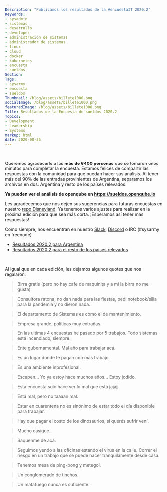 ```yaml
---
Description: "Publicamos los resultados de la #encuestaIT 2020.2"
Keywords:
- sysadmin 
- sistemas
- desarrollo
- developer
- administración de sistemas
- administrador de sistemas
- linux
- cloud
- docker
- kubernetes
- encuesta
- sueldos
Section: 
Tags:
- sysarmy
- encuesta
- sueldos
Thumbnail: /blog/assets/billete1000.png
socialImage: /blog/assets/billete1000.png
featuredImage: /blog/assets/billete1000.png
Title: Resultados de la Encuesta de sueldos 2020.2
Topics:
- Development
- Leadership
- Systems
markup: html
date: 2020-08-25
---
```

<p>&nbsp;</p>

<p>Queremos agradecerle a las <strong>más de 6400 personas</strong> que se tomaron unos minutos para completar la encuesta. Estamos felices de compartir las respuestas con la comunidad para que puedan hacer sus análisis. Al tener más del 90% de las entradas provinientes de Argentina, separamos los archivos en dos: Argentina y resto de los países relevados.</p>

<p><strong>Ya pueden ver el análisis de openqube en <a href="https://sueldos.openqube.io">https://sueldos.openqube.io</a></strong></p>

<p>Les agradecemos que nos dejen sus sugerencias para futuras encuestas en nuestro <a href="https://github.com/sysarmy/disneyland/issues">repo Disneyland</a>. Ya tenemos varios ajustes para realizar en la próxima edición para que sea más corta. ¡Esperamos así tener más respuestas!</p>

<p>Como siempre, nos encuentran en nuestro <a href="https://sysar.my/slack">Slack</a>, <a href="https://sysar.my/discord">Discord</a> o IRC (#sysarmy en freenode)</p>


<ul>
  <li><a href="https://sysar.my/sueldos20202arg">Resultados 2020.2 para Argentina</a></li>
  <li><a href="https://sysar.my/sueldos20202la">Resultados 2020.2 para el resto de los países relevados</a></li>
</ul>
<p>&nbsp;</p>
Al igual que en cada edición, les dejamos algunos quotes que nos regalaron:
<blockquote><p>Birra gratis (pero no hay cafe de maquinita y a mi la birra no me gusta)</p></blockquote>
<blockquote><p>Consultora ratona, no dan nada para las fiestas, pedi notebook/silla para la pandemia y no dieron nada.</p></blockquote>
<blockquote><p>El departamento de Sistemas es como el de mantenimiento.</p></blockquote>
<blockquote><p>Empresa grande, politicas muy extrañas.</p></blockquote>
<blockquote><p>En las ultimas 4 encuestas he pasado por 5 trabajos. Todo sistemas está incendiado, siempre.</p></blockquote>
<blockquote><p>Ente gubernamental. Mal año para trabajar acá.</p></blockquote>
<blockquote><p>Es un lugar donde te pagan con mas trabajo.</p></blockquote>
<blockquote><p>Es una ambiente inprofesional.</p></blockquote>
<blockquote><p>Escapen... Yo ya estoy hace muchos años... Estoy jodido.</p></blockquote>
<blockquote><p>Esta encuesta solo hace ver lo mal que está jajajj</p></blockquote>
<blockquote><p>Está mal, pero no taaaan mal.</p></blockquote>
<blockquote><p>Estar en cuarentena no es sinónimo de estar todo el día disponible para trabajar.</p></blockquote>
<blockquote><p>Hay que pagar el costo de los dinosaurios, si querés sufrir vení.</p></blockquote>
<blockquote><p>Mucho casique.</p></blockquote>
<blockquote><p>Saquenme de acá.</p></blockquote>
<blockquote><p>Seguimos yendo a las oficinas estando el virus en la calle. Correr el riesgo en un trabajo que se puede hacer tranquilamente desde casa.</p></blockquote>
<blockquote><p>Tenemos mesa de ping-pong y metegol.</p></blockquote>
<blockquote><p>Un conglomerado de tinchos.</p></blockquote>
<blockquote><p>Un matafuego nunca es suficiente.</p></blockquote>

